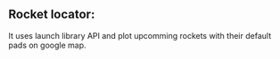 ## Rocket locator:
It uses launch library API and plot upcomming rockets with their default pads on google map.
